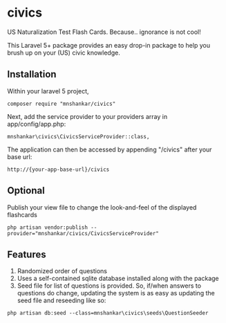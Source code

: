 # civics
US Naturalization Test Flash Cards. Because.. ignorance is not cool!

This Laravel 5+ package provides an easy drop-in package to help you brush up on your (US) civic knowledge.

## Installation
Within your laravel 5 project, 
```
composer require "mnshankar/civics"
```
Next, add the service provider to your providers array in app/config/app.php:
```
mnshankar\civics\CivicsServiceProvider::class,
```

The application can then be accessed by appending "/civics" after your base url:
```
http://{your-app-base-url}/civics
```
## Optional
Publish your view file to change the look-and-feel of the displayed flashcards
```
php artisan vendor:publish --provider="mnshankar/civics/CivicsServiceProvider"
```
## Features
1. Randomized order of questions
2. Uses a self-contained sqlite database installed along with the package
3. Seed file for list of questions is provided. So, if/when answers to questions do change,
updating the system is as easy as updating the seed file and reseeding like so:
```
php artisan db:seed --class=mnshankar\civics\seeds\QuestionSeeder
```
